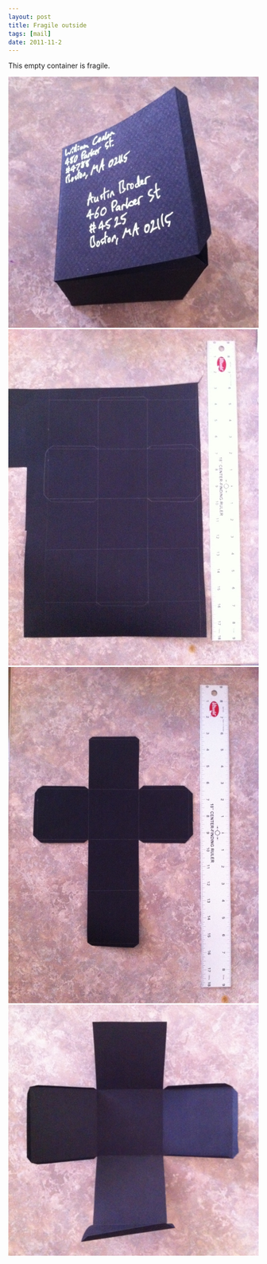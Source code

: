 ```yaml
---
layout: post
title: Fragile outside
tags: [mail]
date: 2011-11-2
---
```


This empty container is fragile.

![Mail pt. 9](/images/mail-9-5.jpg)
![Mail pt. 9](/images/mail-9-2.jpg)
![Mail pt. 9](/images/mail-9-3.jpg)
![Mail pt. 9](/images/mail-9-4.jpg)

